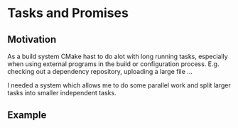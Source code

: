 # Tasks and Promises


## Motivation 

As a build system CMake hast to do alot with long running tasks, especially when using external programs in the build or configuration process. E.g. checking out a dependency repository, uploading a large file ...

I needed a system which allows me to do some parallel work and split larger tasks into smaller independent tasks. 



## Example

```cmake

```